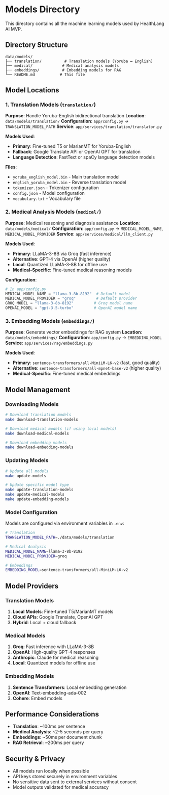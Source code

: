 # Models Directory

This directory contains all the machine learning models used by HealthLang AI MVP.

## Directory Structure

```
data/models/
├── translation/          # Translation models (Yoruba ↔ English)
├── medical/             # Medical analysis models
├── embeddings/          # Embedding models for RAG
└── README.md           # This file
```

## Model Locations

### 1. Translation Models (`translation/`)
**Purpose**: Handle Yoruba-English bidirectional translation
**Location**: `data/models/translation/`
**Configuration**: `app/config.py` → `TRANSLATION_MODEL_PATH`
**Service**: `app/services/translation/translator.py`

**Models Used**:
- **Primary**: Fine-tuned T5 or MarianMT for Yoruba-English
- **Fallback**: Google Translate API or OpenAI GPT for translation
- **Language Detection**: FastText or spaCy language detection models

**Files**:
- `yoruba_english_model.bin` - Main translation model
- `english_yoruba_model.bin` - Reverse translation model
- `tokenizer.json` - Tokenizer configuration
- `config.json` - Model configuration
- `vocabulary.txt` - Vocabulary file

### 2. Medical Analysis Models (`medical/`)
**Purpose**: Medical reasoning and diagnosis assistance
**Location**: `data/models/medical/`
**Configuration**: `app/config.py` → `MEDICAL_MODEL_NAME`, `MEDICAL_MODEL_PROVIDER`
**Service**: `app/services/medical/llm_client.py`

**Models Used**:
- **Primary**: LLaMA-3-8B via Groq (fast inference)
- **Alternative**: GPT-4 via OpenAI (higher quality)
- **Local**: Quantized LLaMA-3-8B for offline use
- **Medical-Specific**: Fine-tuned medical reasoning models

**Configuration**:
```python
# In app/config.py
MEDICAL_MODEL_NAME = "llama-3-8b-8192"  # Default model
MEDICAL_MODEL_PROVIDER = "groq"         # Default provider
GROQ_MODEL = "llama-3-8b-8192"         # Groq model name
OPENAI_MODEL = "gpt-3.5-turbo"         # OpenAI model name
```

### 3. Embedding Models (`embeddings/`)
**Purpose**: Generate vector embeddings for RAG system
**Location**: `data/models/embeddings/`
**Configuration**: `app/config.py` → `EMBEDDING_MODEL`
**Service**: `app/services/rag/embeddings.py`

**Models Used**:
- **Primary**: `sentence-transformers/all-MiniLM-L6-v2` (fast, good quality)
- **Alternative**: `sentence-transformers/all-mpnet-base-v2` (higher quality)
- **Medical-Specific**: Fine-tuned medical embeddings

## Model Management

### Downloading Models
```bash
# Download translation models
make download-translation-models

# Download medical models (if using local models)
make download-medical-models

# Download embedding models
make download-embedding-models
```

### Updating Models
```bash
# Update all models
make update-models

# Update specific model type
make update-translation-models
make update-medical-models
make update-embedding-models
```

### Model Configuration
Models are configured via environment variables in `.env`:
```bash
# Translation
TRANSLATION_MODEL_PATH=./data/models/translation

# Medical Analysis
MEDICAL_MODEL_NAME=llama-3-8b-8192
MEDICAL_MODEL_PROVIDER=groq

# Embeddings
EMBEDDING_MODEL=sentence-transformers/all-MiniLM-L6-v2
```

## Model Providers

### Translation Models
1. **Local Models**: Fine-tuned T5/MarianMT models
2. **Cloud APIs**: Google Translate, OpenAI GPT
3. **Hybrid**: Local + cloud fallback

### Medical Models
1. **Groq**: Fast inference with LLaMA-3-8B
2. **OpenAI**: High-quality GPT-4 responses
3. **Anthropic**: Claude for medical reasoning
4. **Local**: Quantized models for offline use

### Embedding Models
1. **Sentence Transformers**: Local embedding generation
2. **OpenAI**: Text-embedding-ada-002
3. **Cohere**: Embed models

## Performance Considerations

- **Translation**: ~100ms per sentence
- **Medical Analysis**: ~2-5 seconds per query
- **Embeddings**: ~50ms per document chunk
- **RAG Retrieval**: ~200ms per query

## Security & Privacy

- All models run locally when possible
- API keys stored securely in environment variables
- No sensitive data sent to external services without consent
- Model outputs validated for medical accuracy 
